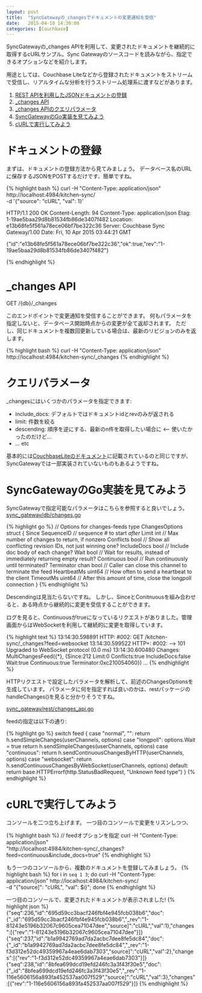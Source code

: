 ```yaml
---
layout: post
title:  "SyncGatewayの_changesでドキュメントの変更通知を受信"
date:   2015-04-10 14:30:00
categories: [Couchbase]
---
```


SyncGatewayの_changes APIを利用して、変更されたドキュメントを継続的に取得するcURLサンプル。Sync Gatewayのソースコードを読みながら、指定できるオプションなどを紹介します。

用途としては、Couchbase Liteなどから登録されたドキュメントをストリームで受信し、リアルタイムな分析を行うストリーム処理系に渡すなどがあります。

1. <a href="#step-1">REST APIを利用したJSONドキュメントの登録</a>
2. <a href="#step-2">_changes API</a>
3. <a href="#step-3">_changes APIのクエリパラメータ</a>
4. <a href="#step-4">SyncGatewayのGo実装を見てみよう</a>
5. <a href="#step-5">cURLで実行してみよう</a>

<a id="step-1"></a>

# ドキュメントの登録

まずは、ドキュメントの登録方法から見てみましょう。
データベース名のURLに保存するJSONをPOSTするだけです、簡単ですね。

{% highlight bash %}
curl -H "Content-Type: application/json" http://localhost:4984/kitchen-sync/ \
 -d '{"source": "cURL", "val": 1}'

HTTP/1.1 200 OK
Content-Length: 94
Content-Type: application/json
Etag: 1-19ae5baa29d8b81534fb86de3407f482
Location: e13b68fe5f561a78ece06bf7be322c36
Server: Couchbase Sync Gateway/1.00
Date: Fri, 10 Apr 2015 03:44:21 GMT

{"id":"e13b68fe5f561a78ece06bf7be322c36","ok":true,"rev":"1-19ae5baa29d8b81534fb86de3407f482"}

{% endhighlight %}

<a id="step-2"></a>

# _changes API

GET \/{db}\/_changes

このエンドポイントで変更通知を受信することができます。
何もパラメータを指定しないと、データベース開始時点からの変更が全て返却されます。
ただし、同じドキュメントを複数回更新している場合は、最新のリビジョンのみを返します。

{% highlight bash %}
curl -H "Content-Type: application/json" http://localhost:4984/kitchen-sync/_changes
{% endhighlight %}


<a id="step-3"></a>

# クエリパラメータ

_changesにはいくつかのパラメータを指定できます:

- include_docs: デフォルトではドキュメントidとrevのみが返される
- limit: 件数を絞る
- descending: 順序を逆にする、最新のn件を取得したい場合に <-- 使いたかったのだけど...
- ... etc

基本的には[CouchbaseLiteのドキュメント](http://developer.couchbase.com/mobile/develop/references/couchbase-lite/rest-api/database/get-changes/index.html)に記載されているのと同じですが、SyncGatewayでは一部実装されていないものもあるようですね。

<a id="step-4"></a>

# SyncGatewayのGo実装を見てみよう

SyncGatewayで指定可能なパラメータはこちらを参照すると良いでしょう。
[sync_gateway/db/changes.go](https://github.com/couchbase/sync_gateway/blob/master/src/github.com/couchbase/sync_gateway/db/changes.go)


{% highlight go %}
// Options for changes-feeds
type ChangesOptions struct {
	Since       SequenceID // sequence # to start _after_
	Limit       int        // Max number of changes to return, if nonzero
	Conflicts   bool       // Show all conflicting revision IDs, not just winning one?
	IncludeDocs bool       // Include doc body of each change?
	Wait        bool       // Wait for results, instead of immediately returning empty result?
	Continuous  bool       // Run continuously until terminated?
	Terminator  chan bool  // Caller can close this channel to terminate the feed
	HeartbeatMs uint64     // How often to send a heartbeat to the client
	TimeoutMs   uint64     // After this amount of time, close the longpoll connection
}
{% endhighlight %}

Descendingは見当たらないですね。
しかし、SinceとConitnuousを組み合わせると、ある時点から継続的に変更を受信することができます。

ログを見ると、Continuousがtrueになっているリクエストがありました。管理画面からはWebSocketを利用して継続的に変更を取得しています。

{% highlight text %}
13:14:30.598891 HTTP:  #002: GET /kitchen-sync/_changes?feed=websocket
13:14:30.599522 HTTP+: #002:     --> 101 Upgraded to WebSocket protocol  (0.0 ms)
13:14:30.600480 Changes: MultiChangesFeed({*}, {Since:212 Limit:0 Conflicts:true IncludeDocs:false Wait:true Continuous:true Terminator:0xc210054060}) ...
{% endhighlight %}

HTTPリクエストで設定したパラメータを解析して、前述のChangesOptionsを生成しています。
パラメータに何を指定すれば良いのかは、restパッケージのhandleChanges()を見ると分かりそうですね。

[sync_gateway/rest/changes_api.go](https://github.com/couchbase/sync_gateway/blob/master/src/github.com/couchbase/sync_gateway/rest/changes_api.go)


feedの指定は以下の通り:

{% highlight go %}
	switch feed {
	case "normal", "":
		return h.sendSimpleChanges(userChannels, options)
	case "longpoll":
		options.Wait = true
		return h.sendSimpleChanges(userChannels, options)
	case "continuous":
		return h.sendContinuousChangesByHTTP(userChannels, options)
	case "websocket":
		return h.sendContinuousChangesByWebSocket(userChannels, options)
	default:
		return base.HTTPErrorf(http.StatusBadRequest, "Unknown feed type")
	}
{% endhighlight %}

<a id="step-5"></a>

# cURLで実行してみよう

コンソールを二つ立ち上げます。
一つ目のコンソールで変更をリスンしつつ、

{% highlight bash %}
// feedオプションを指定
curl -H "Content-Type: application/json" \
  "http://localhost:4984/kitchen-sync/_changes?feed=continuous&include_docs=true"
{% endhighlight %}


もう一つのコンソールから、複数のドキュメントを登録してみましょう。
{% highlight bash %}
for i in `seq 1 3`;
do
  curl -H "Content-Type: application/json" http://localhost:4984/kitchen-sync/ \
    -d "{\"source]\": \"cURL\", \"val\": $i}";
done
{% endhighlight %}

一つ目のコンソールで、変更されたドキュメントが表示されました!
{% highlight json %}
{"seq":236,"id":"695d59cc3bacf246fbf4e945fcb038b6","doc":{"_id":"695d59cc3bacf246fbf4e945fcb038b6","_rev":"1-81243e5196b32067c9605cea71047dee","source]":"cURL","val":1},"changes":[{"rev":"1-81243e5196b32067c9605cea71047dee"}]}
{"seq":237,"id":"b1a9942769ad7da2acbc7dee8fe5dc84","doc":{"_id":"b1a9942769ad7da2acbc7dee8fe5dc84","_rev":"1-f3d312e52dc49359967a4eae6dab7303","source]":"cURL","val":2},"changes":[{"rev":"1-f3d312e52dc49359967a4eae6dab7303"}]}
{"seq":238,"id":"8bfea699dcd19efd246fc3a3f43f30e5","doc":{"_id":"8bfea699dcd19efd246fc3a3f43f30e5","_rev":"1-116e5606156a893fa452537aa007f529","source]":"cURL","val":3},"changes":[{"rev":"1-116e5606156a893fa452537aa007f529"}]}
{% endhighlight %}

